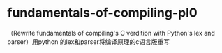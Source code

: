 # fundamentals-of-compiling-pl0
（Rewrite fundamentals of compiling's C verdition with Python's lex and parser）用python 的lex和parser将编译原理的c语言版重写
